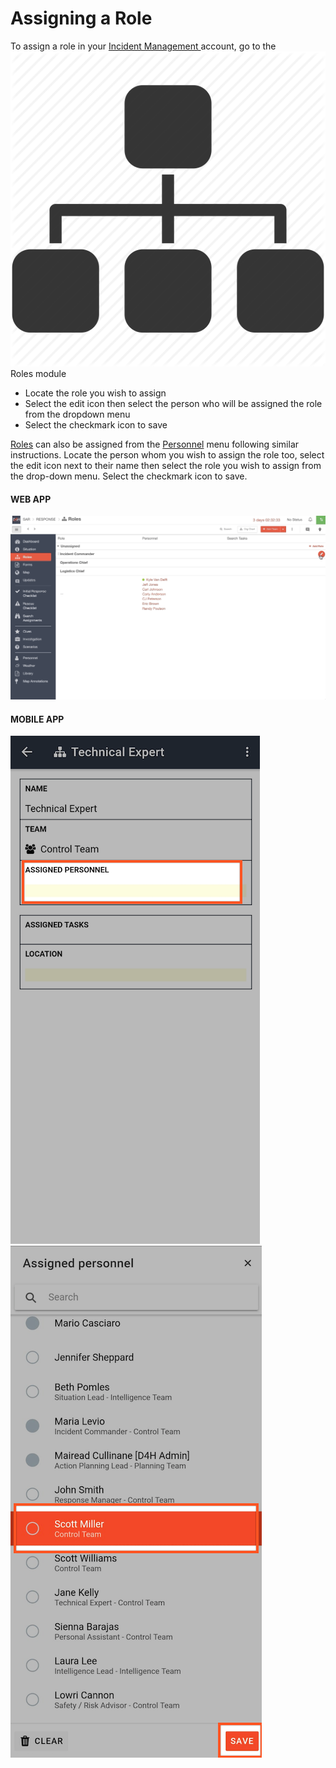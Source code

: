 # Assigning a Role

To assign a role in your [Incident Management ](../getting-started.md)account, go to the ![](../../.gitbook/assets/roles%20%281%29.png) Roles module

* Locate the role you wish to assign
* Select the edit icon then select the person who will be assigned the role from the dropdown menu
* Select the checkmark icon to save

  
[Roles](./) can also be assigned from the [Personnel](../personnel/) menu following similar instructions. Locate the person whom you wish to assign the role too, select the edit icon next to their name then select the role you wish to assign from the drop-down menu. Select the checkmark icon to save.  
  


#### WEB APP 

![](../../.gitbook/assets/assigning-a-role-web-app.gif)

#### MOBILE APP 

  
![Image Placeholder](../../.gitbook/assets/assigning-a-role-mobile-app-1.png) ![Image Placeholder](../../.gitbook/assets/assigning-a-role-mobile-app-2.png)

